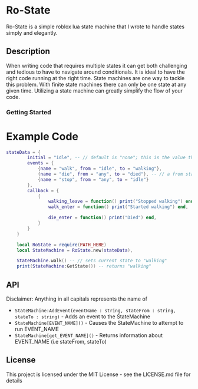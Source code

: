 # Ro-State

Ro-State is a simple roblox lua state machine that I wrote to handle states simply and elegantly.

## Description

When writing code that requires multiple states it can get both challenging and tedious to have to navigate around conditionals. It is ideal to have the right code running at the right time. State machines are one way to tackle this problem. With finite state machines there can only be one state at any given time. Utilizing a state machine can greatly simplify the flow of your code.

### Getting Started

# Example Code
```lua
stateData = {
        initial = "idle", -- // default is "none"; this is the value that is initialized
        events = {
            {name = "walk", from = "idle", to = "walking"},
            {name = "die", from = "any", to = "died"}, -- // a from state of "any" will allow this event to be called from any event
            {name = "stop", from = "any", to = "idle"}
        },
        callback = {
            {
                walking_leave = function() print("Stopped walking") end,
                walk_enter = function() print("Started walking") end,

                die_enter = function() print("Died") end,
            }
        }
    }

    local RoState = require(PATH_HERE)
    local StateMachine = RoState.new(stateData),

    StateMachine.walk() -- // sets current state to "walking"
    print(StateMachine:GetState()) -- returns "walking"
```
## API
Disclaimer: Anything in all capitals represents the name of 

* `StateMachine:AddEvent(eventName : string, stateFrom : string, stateTo : string)`   - Adds an event to the StateMachine
* `StateMachine[EVENT_NAME]()`                                                        - Causes the StateMachine to attempt to run EVENT_NAME
* `StateMachine[get_EVENT_NAME]()`                                                    - Returns information about EVENT_NAME (i.e stateFrom, stateTo)

## License

This project is licensed under the MIT License - see the LICENSE.md file for details

